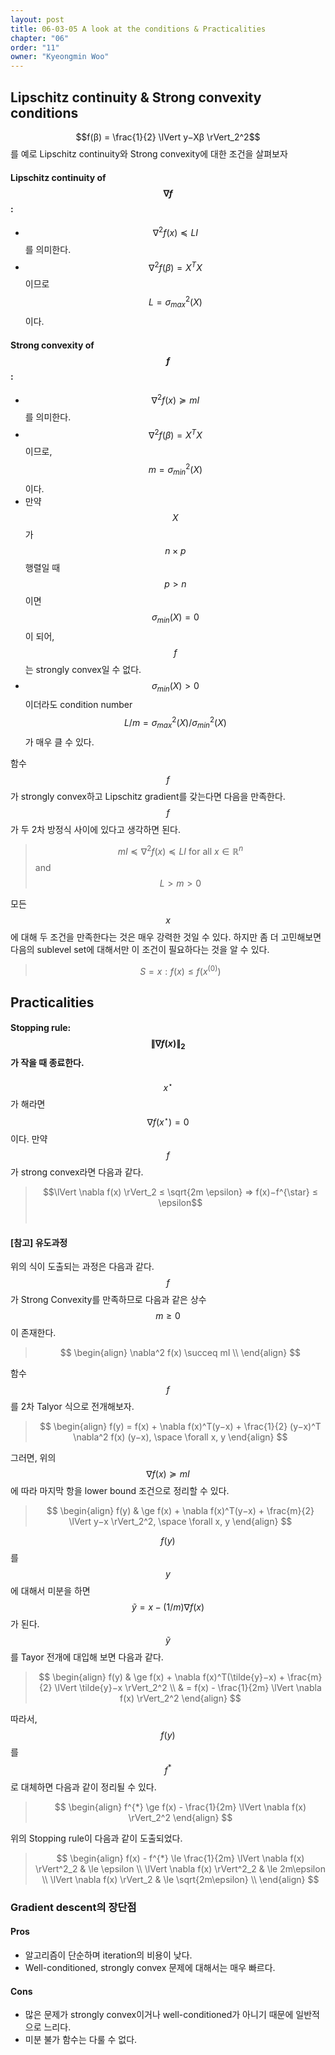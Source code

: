 ```yaml
---
layout: post
title: 06-03-05 A look at the conditions & Practicalities
chapter: "06"
order: "11"
owner: "Kyeongmin Woo"
---
```


## Lipschitz continuity & Strong convexity conditions
$$f(β) = \frac{1}{2} \lVert y−Xβ \rVert_2^2$$를 예로 Lipschitz continuity와 Strong convexity에 대한 조건을 살펴보자

#### Lipschitz continuity of $$∇f$$ :
* $$\nabla^2f(x) \preceq LI$$를 의미한다. <br>
* $$∇^2f(β) = X^TX$$이므로 $$L = \sigma^2_{max}(X)$$ 이다.<br>


#### Strong convexity of $$f$$ :
* $$\nabla^2f(x) \succeq mI$$를 의미한다.<br>
* $$\nabla^2f(β) = X^TX$$이므로, $$m = \sigma_{min}^2(X)$$이다.<br>
* 만약 $$X$$가 $$n \times p$$ 행렬일 때 $$p > n$$이면 $$\sigma_{min}(X) = 0$$이 되어, $$f$$는 strongly convex일 수 없다.<br>
* $$\sigma_{min}(X) > 0$$이더라도 condition number $$L/m = \sigma_{max}^2(X)/\sigma_{min}^2(X)$$가 매우 클 수 있다.


함수 $$f$$가 strongly convex하고 Lipschitz gradient를 갖는다면 다음을 만족한다. $$f$$가 두 2차 방정식 사이에 있다고 생각하면 된다.

>$$mI \preceq \nabla^2f(x) \preceq LI \text{ for all } x ∈ \mathbb{R}^n$$ and $$L > m > 0$$


모든 $$x$$에 대해 두 조건을 만족한다는 것은 매우 강력한 것일 수 있다. 하지만 좀 더 고민해보면 다음의 sublevel set에 대해서만 이 조건이 필요하다는 것을 알 수 있다.

> $$S = {x : f(x) \leq f(x^{(0)})}$$

## Practicalities
#### Stopping rule: $$\lVert ∇f(x) \rVert_2$$가 작을 때 종료한다.
$$x^{\star}$$가 해라면 $$\nabla f(x^{\star}) = 0$$이다. 만약  $$f$$가 strong convex라면 다음과 같다.
> $$\lVert \nabla f(x) \rVert_2 ≤ \sqrt{2m \epsilon} ⇒ f(x)−f^{\star} ≤ \epsilon$$ </br>

#### [참고] 유도과정
위의 식이 도출되는 과정은 다음과 같다.
$$f$$가 Strong Convexity를 만족하므로 다음과 같은 상수 $$m \ge 0$$이 존재한다.
> $$ \begin{align}
\nabla^2 f(x) \succeq mI \\
\end{align} $$

함수 $$f$$를 2차 Talyor 식으로 전개해보자.
> $$ \begin{align}
f(y) = f(x) + \nabla f(x)^T(y−x) + \frac{1}{2} (y−x)^T \nabla^2 f(x) (y−x), \space \forall x, y
\end{align} $$

그러면, 위의 $$\nabla f(x) \succeq mI $$에 따라 마지막 항을 lower bound 조건으로 정리할 수 있다.
> $$ \begin{align}
f(y) &  \ge f(x) + \nabla f(x)^T(y−x) + \frac{m}{2} \lVert y−x \rVert_2^2, \space \forall x, y
\end{align} $$

$$f(y)$$를 $$y$$에 대해서 미분을 하면 $$\tilde{y} = x - (1/m) \nabla f(x)$$가 된다. $$\tilde{y}$$를 Tayor 전개에 대입해 보면 다음과 같다.

> $$ \begin{align}
f(y) &  \ge f(x) + \nabla f(x)^T(\tilde{y}−x) + \frac{m}{2} \lVert \tilde{y}−x \rVert_2^2 \\
&  = f(x) - \frac{1}{2m} \lVert \nabla f(x) \rVert_2^2
\end{align} $$

따라서, $$f(y)$$를 $$f^{*}$$로 대체하면 다음과 같이 정리될 수 있다.
> $$ \begin{align}
 f^{*}  \ge f(x) - \frac{1}{2m} \lVert \nabla f(x) \rVert_2^2
\end{align} $$

위의 Stopping rule이 다음과 같이 도출되었다.

> $$ \begin{align}
f(x) - f^{*} \le \frac{1}{2m} \lVert \nabla f(x) \rVert^2_2 & \le \epsilon \\
\lVert \nabla f(x) \rVert^2_2 & \le 2m\epsilon \\
\lVert \nabla f(x) \rVert_2 & \le \sqrt{2m\epsilon} \\
\end{align} $$


### Gradient descent의 장단점

#### Pros
* 알고리즘이 단순하며 iteration의 비용이 낮다.
* Well-conditioned, strongly convex 문제에 대해서는 매우 빠르다.

#### Cons
* 많은 문제가 strongly convex이거나 well-conditioned가 아니기 때문에 일반적으로 느리다.
* 미분 불가 함수는 다룰 수 없다.